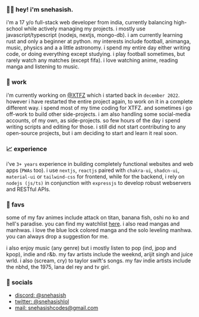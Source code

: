 ### 👋🏻 hey! i'm snehasish.

i'm a 17 y/o full-stack web developer from india, currently balancing high-school while actively managing my projects. i mostly use javascript/typescript (nodejs, nextjs, mongo-db). i am currently learning rust and only a beginner at python. my interests include football, animanga, music, physics and a a little astronomy. i spend my entire day either writing code, or doing everything except studying. i play football sometimes, but rarely watch any matches (except fifa). i love watching anime, reading manga and listening to music.

### 📂 work

i'm currently working on [@XTFZ](https://github.com/xtfz) which i started back in `december 2022`. however i have restarted the entire project again, to work on it in a complete different way. i spend most of my time coding for XTFZ. and sometimes i go off-work to build other side-projects. i am also handling some social-media accounts, of my own, as side-projects. so few hours of the day i spend writing scripts and editing for those. i still did not start contributing to any open-source projects, but i am deciding to start and learn it real soon.

### 📈 experience

i've `3+ years` experience in building completely functional websites and web apps (`PWAs` too). i use `nextjs`, `reactjs` paired with `chakra-ui`, `shadcn-ui`, `material-ui` or `tailwind-css` for frontend, while for the backend, i rely on `nodejs (js/ts)` in conjunction with `expressjs` to develop robust webservers and RESTful APIs.

### 🌟 favs

some of my fav animes include attack on titan, banana fish, oshi no ko and hell's paradise. you can find my watchlist [here](https://aniwatchtv.to/community/user/3163264/watch-list). i also read mangas and manhwas. i love the blue lock colored manga and the solo leveling manhwa. you can always drop a suggestion for me.

i also enjoy music (any genre) but i mostly listen to pop (ind, jpop and kpop), indie and r&b. my fav artists include the weeknd, arijit singh and juice wrld. i also (scream, cry) to taylor swift's songs. my fav indie artists include the nbhd, the 1975, lana del rey and tv girl.

### 🧃 socials

- [discord: @snehasish](https://discord.com/users/741292272661954651)
- [twitter: @snehasishlol](https://x.com/snehasishlol)
- [mail: snehasishcodes@gmail.com](mailto:snehasishcodes@gmail.com)

